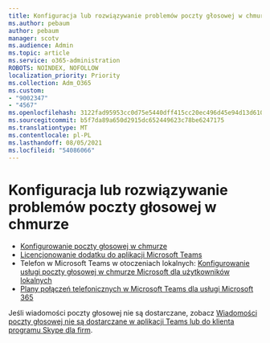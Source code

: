 ```yaml
---
title: Konfiguracja lub rozwiązywanie problemów poczty głosowej w chmurze
ms.author: pebaum
author: pebaum
manager: scotv
ms.audience: Admin
ms.topic: article
ms.service: o365-administration
ROBOTS: NOINDEX, NOFOLLOW
localization_priority: Priority
ms.collection: Adm_O365
ms.custom:
- "9002347"
- "4567"
ms.openlocfilehash: 3122fad95953cc0d75e5440dff415cc20ec496d45e94d13d6102d6f5659b332c
ms.sourcegitcommit: b5f7da89a650d2915dc652449623c78be6247175
ms.translationtype: MT
ms.contentlocale: pl-PL
ms.lasthandoff: 08/05/2021
ms.locfileid: "54086066"
---
```

# <a name="set-up-or-troubleshoot-cloud-voicemail"></a>Konfiguracja lub rozwiązywanie problemów poczty głosowej w chmurze

- [Konfigurowanie poczty głosowej w chmurze](https://docs.microsoft.com/microsoftteams/set-up-phone-system-voicemail) 
- [Licencjonowanie dodatku do aplikacji Microsoft Teams](https://docs.microsoft.com/microsoftteams/teams-add-on-licensing/microsoft-teams-add-on-licensing) 
- Telefon w Microsoft Teams w otoczeniach lokalnych: [Konfigurowanie usługi poczty głosowej w chmurze Microsoft dla użytkowników lokalnych](https://docs.microsoft.com/skypeforbusiness/hybrid/configure-cloud-voicemail) 
- [Plany połączeń telefonicznych w Microsoft Teams dla usługi Microsoft 365](https://docs.microsoft.com//microsoftteams/calling-plans-for-office-365) 

Jeśli wiadomości poczty głosowej nie są dostarczane, zobacz [Wiadomości poczty głosowej nie są dostarczane w aplikacji Teams lub do klienta programu Skype dla firm](https://docs.microsoft.com/SkypeForBusiness/troubleshoot/hybrid-phone-system/voicemails-not-delivered).